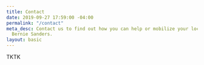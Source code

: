 ```yaml
---
title: Contact
date: 2019-09-27 17:59:00 -04:00
permalink: "/contact"
meta_desc: Contact us to find out how you can help or mobilize your local to support
  Bernie Sanders.
layout: basic
---
```


TKTK